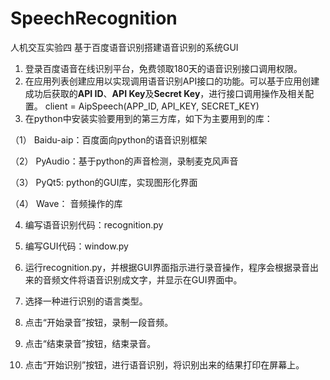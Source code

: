 # SpeechRecognition
人机交互实验四 基于百度语音识别搭建语音识别的系统GUI

1. 登录百度语音在线识别平台，免费领取180天的语音识别接口调用权限。
2.	在应用列表创建应用以实现调用语音识别API接口的功能。可以基于应用创建成功后获取的**API ID**、**API Key**及**Secret Key**，进行接口调用操作及相关配置。
client = AipSpeech(APP_ID, API_KEY, SECRET_KEY)
3. 在python中安装实验要用到的第三方库，如下为主要用到的库：

（1）	Baidu-aip：百度面向python的语音识别框架

（2）	PyAudio：基于python的声音检测，录制麦克风声音

（3）	PyQt5:  python的GUI库，实现图形化界面

（4）	Wave： 音频操作的库

4.	编写语音识别代码：recognition.py

5.	编写GUI代码：window.py

6.	运行recognition.py，并根据GUI界面指示进行录音操作，程序会根据录音出来的音频文件将语音识别成文字，并显示在GUI界面中。

7.	选择一种进行识别的语言类型。
8.	点击“开始录音”按钮，录制一段音频。
9.	点击“结束录音”按钮，结束录音。
10.	点击“开始识别”按钮，进行语音识别，将识别出来的结果打印在屏幕上。
